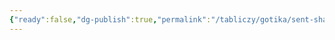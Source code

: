 ```yaml
---
{"ready":false,"dg-publish":true,"permalink":"/tabliczy/gotika/sent-shapel-v-parizhe/","dgPassFrontmatter":true}
---
```



